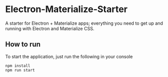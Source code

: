 # Electron-Materialize-Starter
A starter for Electron + Materialize apps; everything you need to get up and running with Electron and Materialize CSS.

## How to run
To start the application, just run the following in your console
```
npm install
npm run start
```